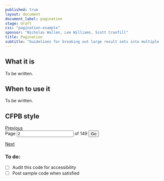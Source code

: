 ```yaml
---
published: true
layout: document
document_label: pagination
stage: draft
css: "pagination-example"
sponsor: "Nicholas Wallen, Lee Williams, Scott Cranfill"
title: Pagination
subtitle: "Guidelines for breaking out large result sets into multiple pages"
---
```


## What it is

To be written.


## When to use it

To be written.


## CFPB style

<div class="guide-example">
    <nav class="pagination">
        <a class="button button-icon prev-page" href=""><i class="icon-chevron-left"><span class="jekyll-bug"></span></i> Previous</a>
        <form class="pagination-form">
            <label for="current-page">Page</label>
            <input class="current-page" id="current-page" name="current-page" type="text" value="2" />
            <label>of 149</label>
            <button class="button button-link page-go" id="page-go" type="submit">Go</button>
        </form>
        <a class="button button-icon next-page" href="">Next <i class="icon-chevron-right"><span class="jekyll-bug"></span></i></a>
    </nav>
</div>

### To do:

- [ ] Audit this code for accessibility
- [ ] Post sample code when satisfied
